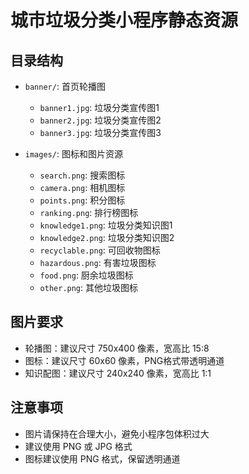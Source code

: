 # 城市垃圾分类小程序静态资源

## 目录结构

- `banner/`: 首页轮播图
  - `banner1.jpg`: 垃圾分类宣传图1
  - `banner2.jpg`: 垃圾分类宣传图2
  - `banner3.jpg`: 垃圾分类宣传图3

- `images/`: 图标和图片资源
  - `search.png`: 搜索图标
  - `camera.png`: 相机图标
  - `points.png`: 积分图标
  - `ranking.png`: 排行榜图标
  - `knowledge1.png`: 垃圾分类知识图1
  - `knowledge2.png`: 垃圾分类知识图2
  - `recyclable.png`: 可回收物图标
  - `hazardous.png`: 有害垃圾图标
  - `food.png`: 厨余垃圾图标
  - `other.png`: 其他垃圾图标

## 图片要求

- 轮播图：建议尺寸 750x400 像素，宽高比 15:8
- 图标：建议尺寸 60x60 像素，PNG格式带透明通道
- 知识配图：建议尺寸 240x240 像素，宽高比 1:1

## 注意事项

- 图片请保持在合理大小，避免小程序包体积过大
- 建议使用 PNG 或 JPG 格式
- 图标建议使用 PNG 格式，保留透明通道 